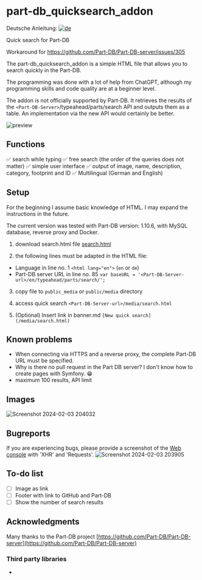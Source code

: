 # part-db_quicksearch_addon

Deutsche Anleitung: [![de](https://img.shields.io/badge/lang-de-green.svg)](https://github.dev/RaptorDE/part-db_quicksearch_addon/blob/main/README.de.md)

Quick search for Part-DB


Workaround for https://github.com/Part-DB/Part-DB-server/issues/305

The part-db_quicksearch_addon is a simple HTML file that allows you to search quickly in the Part-DB.

The programming was done with a lot of help from ChatGPT, although my programming skills and code quality are at a beginner level.

The addon is not officially supported by Part-DB. It retrieves the results of the `<Part-DB-Server>`/typeahead/parts/search API and outputs them as a table.
An implementation via the new API would certainly be better.

![preview](https://github.com/RaptorDE/part-db_quicksearch_addon/assets/37591931/8fce4785-9ee9-4919-aef6-2d744413ac32)

## Functions
:white_check_mark: search while typing
:white_check_mark: free search (the order of the queries does not matter)
:white_check_mark: simple user interface
:white_check_mark: output of image, name, description, category, footprint and ID
:white_check_mark: Multilingual (German and English)

## Setup
For the beginning I assume basic knowledge of HTML.
I may expand the instructions in the future.

The current version was tested with Part-DB version: 1.10.6, with MySQL database, reverse proxy and Docker.

1. download search.html file [search.html](https://github.com/RaptorDE/part-db_quicksearch_addon/blob/main/search.html) 

2. the following lines must be adapted in the HTML file:
* Language in line no. 1 `<html lang="en">` (`en` or `de`)
* Part-DB server URL in line no. 85 `var baseURL = '<Part-DB-Server-url>/en/typeahead/parts/search/';`

3. copy file to `public_media` or `public/media` directory

4. access quick search `<Part-DB-Server-url>/media/search.html`

5. (Optional) Insert link in banner.md
`[New quick search](/media/search.html)`

## Known problems
* When connecting via HTTPS and a reverse proxy, the complete Part-DB URL must be specified.
* Why is there no pull request in the Part DB server? I don't know how to create pages with Symfony. 😁
* maximum 100 results, API limit

## Images
![Screenshot 2024-02-03 204032](https://github.com/RaptorDE/part-db_quicksearch_addon/assets/37591931/1245374e-421f-4316-8ba8-bcd54d101929)


## Bugreports
If you are experiencing bugs, please provide a screenshot of the [Web console](https://firefox-source-docs.mozilla.org/devtools-user/web_console/) with 'XHR' and 'Requests'.
![Screenshot 2024-02-03 203905](https://github.com/RaptorDE/part-db_quicksearch_addon/assets/37591931/4d530d19-fd9b-4e78-af04-10057791ae1e)

## To-do list
- [ ] Image as link
- [ ] Footer with link to GitHub and Part-DB
- [ ] Show the number of search results

## Acknowledgments
Many thanks to the Part-DB project [https://github.com/Part-DB/Part-DB-server](https://github.com/Part-DB/Part-DB-server)

### Third party libraries
*
